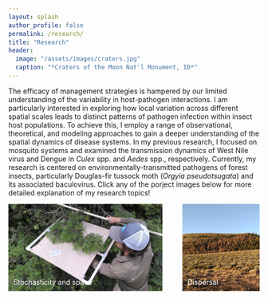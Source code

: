 ```yaml
---
layout: splash
author_profile: false
permalink: /research/
title: "Research"
header:
  image: "/assets/images/craters.jpg"
  caption: "*Craters of the Moon Nat'l Monument, ID*"
---
```


<style>
.feature-row {
  display: flex;
  flex-wrap: wrap;
  margin: -20px; /* adjust as needed */
}
.feature-item {
  flex: 1;
  margin: 20px; /* adjust as needed */
  position: relative;
}
.feature-image {
  position: absolute;
  top: 0;
  left: 0;
  width: 100%;
  height: 100%;
  object-fit: cover;
}
</style>


The efficacy of management strategies is hampered by our limited understanding of the variability in host-pathogen interactions. I am particularly interested in exploring how local variation across different spatial scales leads to distinct patterns of pathogen infection within insect host populations. To achieve this, I employ a range of observational, theoretical, and modeling approaches to gain a deeper understanding of the spatial dynamics of disease systems. In my previous research, I focused on mosquito systems and examined the transmission dynamics of West Nile virus and Dengue in *Culex* spp. and *Aedes* spp., respectively. Currently, my research is centered on environmentally-transmitted pathogens of forest insects, particularly Douglas-fir tussock moth (*Orgyia pseudotsugata*) and its associated baculovirus. Click any of the porject images below for more detailed explanation of my research topics!

<div class="feature-row">
  <div class="feature-item" style="flex: 2;">
    <a href="/research/structured-epizootics">
      <img class="feature-image" src="/assets/images/sampling.jpg">
    </a>
    <div class="feature-content">
      <h3>Stochasticity and space</h3>
      <p>Learn more about my research on structured epizootics and their impact on insect populations.</p>
      <a href="/research/structured-epizootics" class="btn btn--inverse">Read More</a>
      <span style='color:white;position:absolute;bottom:10px;left:10px;'>Stochasticity and space</span>
    </div>
  </div>
  <div class="feature-item">
    <a href="/research/dispersal">
      <img class="feature-image" src="/assets/images/craters3.jpg">
    </a>
    <div class="feature-content">
      <h3>Dispersal</h3>
      <p>Learn more about my research on dispersal and its impact on the spread of epidemics in large populations.</p>
      <a href="/research/dispersal" class="btn btn--inverse">Read More</a>
      <span style='color:white;position:absolute;bottom:10px;left:10px;'>Dispersal</span>"
    </div>
  </div>
</div>

